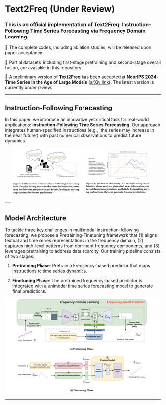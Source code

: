 # Text2Freq (Under Review)

### This is an official implementation of **Text2Freq: Instruction-Following Time Series Forecasting via Frequency Domain Learning**.

:triangular_flag_on_post: The complete codes, including ablation studies, will be released upon paper acceptance.

:triangular_flag_on_post: Partial datasets, including first-stage pretraining and second-stage overall fusion, are available in this repository.

:triangular_flag_on_post: A preliminary version of **Text2Freq** has been accepted at **NeurIPS 2024: Time Series in the Age of Large Models** ([arXiv link](https://arxiv.org/abs/2411.00929)). The latest version is currently under review.

---

## Instruction-Following Forecasting

In this paper, we introduce an innovative yet critical task for real-world applications: **instruction-Following Time Series Forecasting**. Our approach integrates human-specified instructions (e.g., 'the series may increase in the near future') with past numerical observations to predict future dynamics.

<p align="center">
  <img src="pic/InstructionCase.png" alt="Illustration of instruction-followinf forecasting task" width="45%">
  <img src="pic/FlexibilityCase.png" alt="Prediction flexibility" width="45%">
</p>
---

## Model Architecture

To tackle three key challenges in multimodal instruction-following forecasting, we propose a Pretraining-Finetuning framework that (1) aligns textual and time series representations in the frequency domain, (2) captures high-level patterns from dominant frequency components, and (3) leverages pretraining to address data scarcity. Our training pipeline consists of two stages:

1. **Pretraining Phase**: Pretrain a Frequency-based predictor that maps instructions to time series dynamics.

2. **Finetuning Phase**: The pretrained frequency-based predictor is integrated with a unimodal time series forecasting model to generate final predictions.

<p align="center">
  <img src="pic/Framework.png" alt="Training Pipeline" width="600">
</p>

---
